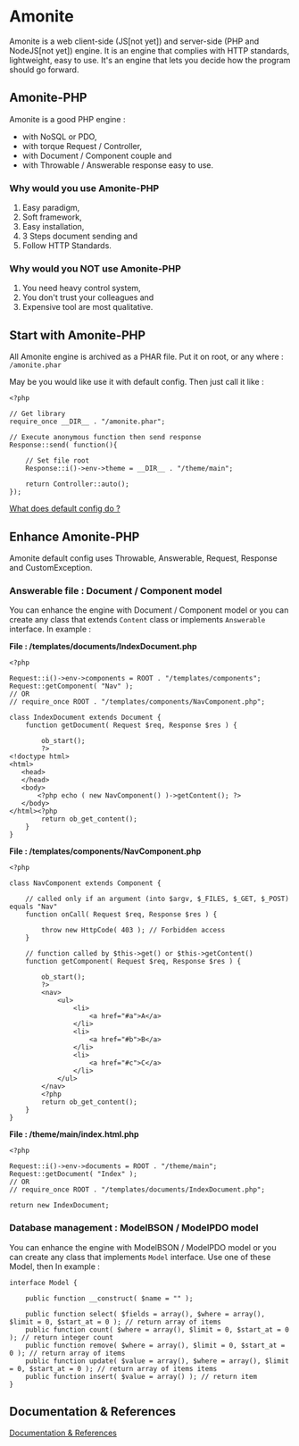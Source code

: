 # Amonite 
 Amonite is a web client-side (JS[not yet]) and server-side (PHP and NodeJS[not yet]) engine. It is an engine that complies with HTTP standards, lightweight, easy to use. It's an engine that lets you decide how the program should go forward.

## Amonite-PHP
 Amonite is a good PHP engine :
 - with NoSQL or PDO, 
 - with torque Request / Controller, 
 - with Document / Component couple and 
 - with Throwable / Answerable response easy to use.

### Why would you use Amonite-PHP
 1. Easy paradigm, 
 2. Soft framework, 
 3. Easy installation,
 4. 3 Steps document sending and
 5. Follow HTTP Standards.

### Why would you NOT use Amonite-PHP
 1. You need heavy control system, 
 3. You don't trust your colleagues and
 2. Expensive tool are most qualitative.

## Start with Amonite-PHP
 All Amonite engine is archived as a PHAR file. Put it on root, or any where :
 `/amonite.phar`
 
 May be you would like use it with default config. Then just call it like : 
 ```
 <?php
 
 // Get library
 require_once __DIR__ . "/amonite.phar";
 
 // Execute anonymous function then send response
 Response::send( function(){
     
     // Set file root
     Response::i()->env->theme = __DIR__ . "/theme/main";
     
     return Controller::auto();
 });
 ```
 
 [What does default config do ?](how_it_works.md#amonite-php-particularly)

## Enhance Amonite-PHP
 Amonite default config uses Throwable, Answerable, Request, Response and CustomException. 
 
### Answerable file : Document / Component model
 You can enhance the engine with Document / Component model or you can create any class that extends `Content` class or implements `Answerable` interface. In example :
 
__File : /templates/documents/IndexDocument.php__
 ```
 <?php
 
 Request::i()->env->components = ROOT . "/templates/components";
 Request::getComponent( "Nav" );
 // OR
 // require_once ROOT . "/templates/components/NavComponent.php";
 
 class IndexDocument extends Document {
     function getDocument( Request $req, Response $res ) {
     
         ob_start();
         ?>
<!doctype html>
<html>
    <head>
    </head>
    <body>
        <?php echo ( new NavComponent() )->getContent(); ?>
    </body>
</html><?php
         return ob_get_content();
     }
 }
 ```
 
__File : /templates/components/NavComponent.php__
 ```
 <?php
 
 class NavComponent extends Component {
 
     // called only if an argument (into $argv, $_FILES, $_GET, $_POST) equals "Nav"
     function onCall( Request $req, Response $res ) {
     
         throw new HttpCode( 403 ); // Forbidden access
     }
 
     // function called by $this->get() or $this->getContent()
     function getComponent( Request $req, Response $res ) {
         
         ob_start();
         ?>
         <nav>
             <ul>
                 <li>
                     <a href="#a">A</a>
                 </li>
                 <li>
                     <a href="#b">B</a>
                 </li>
                 <li>
                     <a href="#c">C</a>
                 </li>
             </ul>
         </nav>
         <?php
         return ob_get_content();
     }
 }
 ```

__File : /theme/main/index.html.php__
 ```
 <?php
 
 Request::i()->env->documents = ROOT . "/theme/main";
 Request::getDocument( "Index" );
 // OR
 // require_once ROOT . "/templates/documents/IndexDocument.php";
 
 return new IndexDocument;

 ```
 
### Database management : ModelBSON / ModelPDO model
 You can enhance the engine with ModelBSON / ModelPDO model or you can create any class that implements `Model` interface. Use one of these Model, then  In example :
 ```
 interface Model {
 
     public function __construct( $name = "" );
 
     public function select( $fields = array(), $where = array(), $limit = 0, $start_at = 0 ); // return array of items
     public function count( $where = array(), $limit = 0, $start_at = 0 ); // return integer count
     public function remove( $where = array(), $limit = 0, $start_at = 0 ); // return array of items
     public function update( $value = array(), $where = array(), $limit = 0, $start_at = 0 ); // return array of items items
     public function insert( $value = array() ); // return item
 }
 ```

## Documentation & References

[Documentation & References](#)

